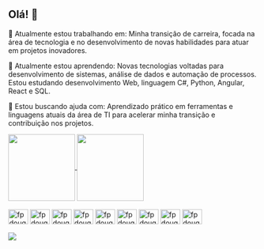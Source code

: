 ## Olá! 👋

🔭 Atualmente estou trabalhando em:
Minha transição de carreira, focada na área de tecnologia e no desenvolvimento de novas habilidades para atuar em projetos inovadores.

🌱 Atualmente estou aprendendo:
Novas tecnologias voltadas para desenvolvimento de sistemas, análise de dados e automação de processos.
Estou estudando desenvolvimento Web, linguagem C#, Python, Angular, React e SQL.

🤔 Estou buscando ajuda com:
Aprendizado prático em ferramentas e linguagens atuais da área de TI para acelerar minha transição e contribuição nos projetos.


<!DOCTYPE html>
<html lang="pt-br">
<a href="https://github.com/FabianaPSouza/FabianaPSouza/edit/main/README.md">
    <img height=135 align="center"
        src="https://github-readme-stats.vercel.app/api?username=FabianaPSouza&show_icons=true&theme=merko&locale=pt-br" />
</a>
<a href="https://github.com/FabianaPSouza/FabianaPSouza/edit/main/README.md">
    <img height=135 align="center"
        src="https://github-readme-stats.vercel.app/api/top-langs?username=FabianaPSouza&layout=compact&langs_count=8&card_width=320&locale=pt-br&theme=merko" />
</a>
<div style="display: inline_block"><br>
    <img align="center" alt="fpdougs-azuredevops" height="30" width="40"
        src="https://cdn.jsdelivr.net/gh/devicons/devicon@latest/icons/azuredevops/azuredevops-original.svg" />
    <img align="center" alt="fpdougs-sql" height="30" width="40"
        src="https://cdn.jsdelivr.net/gh/devicons/devicon@latest/icons/azuresqldatabase/azuresqldatabase-original.svg" />
    <img align="center" alt="fpdougs-csharp" height="30" width="40"
        src="https://cdn.jsdelivr.net/gh/devicons/devicon@latest/icons/csharp/csharp-original.svg" />
    <img align="center" alt="fpdougs-visualbasic" height="30" width="40"
        src="https://cdn.jsdelivr.net/gh/devicons/devicon@latest/icons/visualbasic/visualbasic-original.svg" />
    <img align="center" alt="fpdougs-html5" height="30" width="40"
        src="https://cdn.jsdelivr.net/gh/devicons/devicon@latest/icons/html5/html5-original.svg" />
    <img align="center" alt="fpdougs-css3" height="30" width="40"
        src="https://cdn.jsdelivr.net/gh/devicons/devicon@latest/icons/css3/css3-original.svg" />
    <img align="center" alt="fpdougs-javascript" height="30" width="40"
        src="https://cdn.jsdelivr.net/gh/devicons/devicon@latest/icons/javascript/javascript-original.svg" />
    <img align="center" alt="fpdougs-git" height="30" width="40"
        src="https://cdn.jsdelivr.net/gh/devicons/devicon@latest/icons/git/git-original.svg" />
    <img align="center" alt="fpdougs-python" height="30" width="40"
        src="https://cdn.jsdelivr.net/gh/devicons/devicon@latest/icons/python/python-original.svg" />
</div>
<br>
<div>
    <a href="https://www.linkedin.com/in/fabianapsouza/" target="_blank"><img
            src="https://img.shields.io/badge/-LinkedIn-%230077B5?style=for-the-badge&logo=linkedin&logoColor=white"
            target="_blank"></a> </a>
</div>
